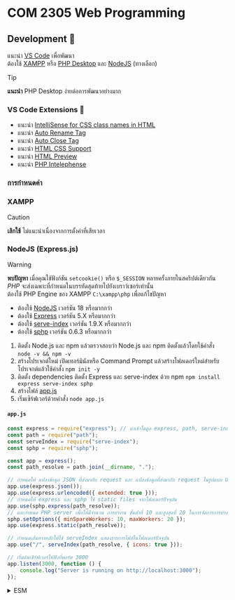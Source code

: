 # COM 2305 Web Programming

## Development 🚀

แนะนำ [VS Code](https://code.visualstudio.com) เพื่อพัฒนา<br>
ต้องใช้ [XAMPP](#xampp) หรือ [PHP Desktop](https://github.com/cztomczak/phpdesktop) และ [NodeJS](#nodejs-expressjs) (ทางเลือก)

<!-- prettier-ignore -->
> [!TIP]
> **แนะนำ**
> PHP Desktop ง่ายต่อการพัฒนาอย่างมาก

### VS Code Extensions 🧩

- แนะนำ [IntelliSense for CSS class names in HTML](https://marketplace.visualstudio.com/items?itemName=Zignd.html-css-class-completion)
- แนะนำ [Auto Rename Tag](https://marketplace.visualstudio.com/items?itemName=formulahendry.auto-rename-tag)
- แนะนำ [Auto Close Tag](https://marketplace.visualstudio.com/items?itemName=formulahendry.auto-close-tag)
- แนะนำ [HTML CSS Support](https://marketplace.visualstudio.com/items?itemName=ecmel.vscode-html-css)
- แนะนำ [HTML Preview](https://marketplace.visualstudio.com/items?itemName=george-alisson.html-preview-vscode)
- แนะนำ [PHP Intelephense](https://marketplace.visualstudio.com/items?itemName=bmewburn.vscode-intelephense-client)

### การกำหนดค่า

### XAMPP

<!-- prettier-ignore -->
> [!CAUTION]
> **เลิกใช้**
> ไม่แนะนำเนื่องจากการตั้งค่าที่เสียเวลา

<!-- <details>
<summary>รายละเอียด</summary>

-   ต้องใช้ [XAMPP](https://sourceforge.net/projects/xampp/files/XAMPP%20Windows/8.2.12/xampp-windows-x64-8.2.12-0-VS16-installer.exe/download) เวอร์ชัน 8.2.X หรือมากกว่า

`xampp\apache\conf\httpd.conf`

```
Listen 3000
DocumentRoot "COM-2305"
```

</details> -->

### NodeJS (Express.js)

<!-- prettier-ignore -->
> [!WARNING]
> **พบปัญหา**
> เมื่อคุณใช้ฟังก์ชัน `setcookie()` หรือ `$_SESSION` หลายครั้งภายในสคริปต์เดียวกัน <br>
> *PHP* จะส่งเฉพาะที่กำหนดในบรรทัดสุดท้ายไปยังเบราว์เซอร์เท่านั้น <br>
> ต้องใช้ PHP Engine ของ XAMPP `C:\xampp\php` เพื่อแก้ไขปัญหา

- ต้องใช้ [NodeJS](https://nodejs.org/en) เวอร์ชัน 18 หรือมากกว่า
- ต้องใช้ [Express](https://nodejs.org/en) เวอร์ชัน 5.X หรือมากกว่า
- ต้องใช้ [serve-index](https://www.npmjs.com/package/serve-index) เวอร์ชัน 1.9.X หรือมากกว่า
- ต้องใช้ [sphp](https://www.npmjs.com/package/sphp) เวอร์ชัน 0.6.3 หรือมากกว่า

<ol>
  <li>ติดตั้ง Node.js และ npm แล้วตรวจสอบว่า Node.js และ npm ติดตั้งแล้วโดยใช้คำสั่ง <code>node -v && npm -v</code>
  </li>
  <li>สร้างโปรเจกต์ใหม่ เปิดเทอร์มินัลหรือ Command Prompt แล้วสร้างโฟลเดอร์ใหม่สำหรับโปรเจกต์แล้วใช้คำสั้ง <code>npm init -y</code></li>
  <li>ติดตั้ง dependencies ติดตั้ง Express และ serve-index ด้วย npm <code>npm install express serve-index sphp</code></li>
  <li>สร้างไฟล์ <a href="#appjs-">app.js</a></li>
  <li>เริ่มเซิร์ฟเวอร์ด้วยคำสั่ง <code>node app.js</code></li>
</ol>

#### `app.js` <br>

```js
const express = require("express"); // นำเข้าโมดูล express, path, serve-index, sphp
const path = require("path");
const serveIndex = require("serve-index");
const sphp = require("sphp");

const app = express();
const path_resolve = path.join(__dirname, ".");

// กำหนดให้ แปลงข้อมูล JSON ที่ส่งมากับ request และ แปลงข้อมูลที่ส่งมากับ request ในรูปแบบ URL-encoded
app.use(express.json());
app.use(express.urlencoded({ extended: true }));
// กำหนดให้ express และ sphp ใช้ static files จากโฟลเดอร์ปัจจุบัน
app.use(sphp.express(path_resolve));
// และกำหนด PHP server เพื่อให้มีจำนวน การทำงาน ขั้นต่ำที่ 10 และสูงสุดที่ 20 ในการจัดการการทำงานของเว็บแอปพลิเคชัน PHP ที่มีการใช้งานหนักหรือมีการเข้าถึงพร้อมกันมากๆ
sphp.setOptions({ minSpareWorkers: 10, maxWorkers: 20 });
app.use(express.static(path_resolve));

// กำหนดเส้นทางหลักให้ใช้ serveIndex แสดงรายการไฟล์ในโฟลเดอร์ปัจจุบัน
app.use("/", serveIndex(path_resolve, { icons: true }));

// เริ่มต้นเซิร์ฟเวอร์ให้ฟังที่พอร์ต 3000
app.listen(3000, function () {
	console.log("Server is running on http://localhost:3000");
});
```

<details>
<summary>ESM</summary>

```js
import express from "express";
import path from "path";
import serveIndex from "serve-index";
import sphp from "sphp";

const app = express();
const path_resolve = path.resolve(__dirname, ".");

app.use(express.json());
app.use(express.urlencoded({ extended: true }));
app.use(sphp.express(path_resolve));
sphp.setOptions({ minSpareWorkers: 10, maxWorkers: 20 });
app.use(express.static(path_resolve));
app.use("/", serveIndex(path_resolve), { icons: true });
app.listen(3000, () => {
	console.log("Server is running on http://localhost:3000");
});
```

</details>
